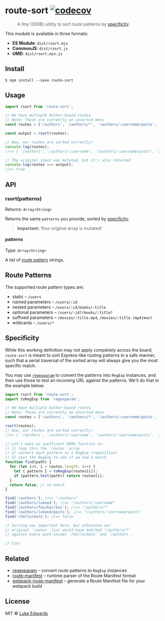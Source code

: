 # route-sort [![codecov](https://badgen.now.sh/codecov/c/github/lukeed/route-sort)](https://codecov.io/gh/lukeed/route-sort)

> A tiny (200B) utility to sort route patterns by [specificity](#specificity).

This module is available in three formats:

* **ES Module**: `dist/rsort.mjs`
* **CommonJS**: `dist/rsort.js`
* **UMD**: `dist/rsort.min.js`


## Install

```
$ npm install --save route-sort
```


## Usage

```js
import rsort from 'route-sort';

// We have multiple Author-based routes
// Note: These are currently an unsorted mess
const routes = ['/authors', '/authors/*', '/authors/:username/posts', '/authors/:username'];

const output = rsort(routes);

// Now, our routes are sorted correctly!
console.log(routes);
//=> [ '/authors', '/authors/:username', '/authors/:username/posts', '/authors/*' ]

// The original input was mutated, but it's also returned
console.log(routes === output);
//=> true
```


## API

### rsort(patterns)
Returns: `Array<String>`

Returns the same `patterns` you provide, sorted by [specificity](#specificity).

> **Important:** Your _original_ array is mutated!


#### patterns
Type: `Array<String>`

A list of [route pattern](#route-patterns) strings.


## Route Patterns

The supported route pattern types are:

* static – `/users`
* named parameters – `/users/:id`
* nested parameters – `/users/:id/books/:title`
* optional parameters – `/users/:id?/books/:title?`
* suffixed parameters – `/movies/:title.mp4`, `/movies/:title.(mp4|mov)`
* wildcards – `/users/*`


## Specificity

While this working definition may not apply _completely_ across the board, `route-sort` is meant to sort Express-like routing patterns in a safe manner, such that a serial traversal of the sorted array will always give you the most specific match.

You may use [`regexparam`](https://github.com/lukeed/regexparam) to convert the patterns into `RegExp` instances, and then use those to test an incoming URL against the patterns. We'll do that in the example below:

```js
import rsort from 'route-sort';
import toRegExp from 'regexparam';

// We have multiple Author-based routes
// Note: These are currently an unsorted mess
const routes = ['/authors', '/authors/*', '/authors/:username/posts', '/authors/:username'];

rsort(routes);
// Now, our routes are sorted correctly!
//=> [ '/authors', '/authors/:username', '/authors/:username/posts', '/authors/*' ]

// Let's make an inefficent DEMO function to:
// 1) loop thru the `routes` array
// 2) convert each pattern to a RegExp (repetitive)
// 3) test the RegExp to see if we had a match
function find(path) {
  for (let i=0; i < routes.length; i++) {
    let { pattern } = toRegExp(routes[i]);
    if (pattern.test(path)) return routes[i];
  }
  return false; // no match
}

find('/authors'); //=> "/authors"
find('/authors/lukeed'); //=> "/authors/:username"
find('/authors/foo/bar/baz'); //=> "/authors/*"
find('/authors/lukeed/posts'); //=> "/authors/:username/posts"
find('/hello/moto'); //=> false

// Sorting was important here, but otherwise our
// original `routes` list would have matched "/authors/*"
// against every path except `/hello/moto` and `/authors`.

// Cya!
```

## Related

* [regexparam](https://github.com/lukeed/regexparam) – convert route patterns to `RegExp` instances
* [route-manifest](https://github.com/lukeed/route-manifest) – runtime parser of the Route Manifest format
* [webpack-route-manifest](https://github.com/lukeed/webpack-route-manifest) – generate a Route Manifest file for your webpack build


## License

MIT © [Luke Edwards](https://lukeed.com)
